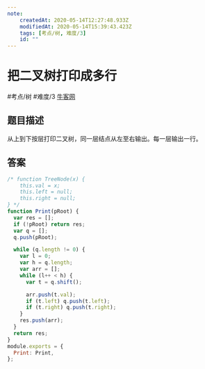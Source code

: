 ```yaml
---
note:
    createdAt: 2020-05-14T12:27:48.933Z
    modifiedAt: 2020-05-14T15:39:43.423Z
    tags: [考点/树, 难度/3]
    id: ""
---
```

# 把二叉树打印成多行
#考点/树 #难度/3 [牛客网](https://www.nowcoder.com/practice/445c44d982d04483b04a54f298796288?tpId=13&tqId=11213&tPage=1&rp=1&ru=/ta/coding-interviews&qru=/ta/coding-interviews/question-ranking)
<!-- @crossnote.comment "id":"4a1b6aee-6243-4b5f-95e3-ff5cfe18d6c7" -->  
## 题目描述
从上到下按层打印二叉树，同一层结点从左至右输出。每一层输出一行。

## 答案

```javascript
/* function TreeNode(x) {
    this.val = x;
    this.left = null;
    this.right = null;
} */
function Print(pRoot) {
  var res = [];
  if (!pRoot) return res;
  var q = [];
  q.push(pRoot);

  while (q.length != 0) {
    var l = 0;
    var h = q.length;
    var arr = [];
    while (l++ < h) {
      var t = q.shift();

      arr.push(t.val);
      if (t.left) q.push(t.left);
      if (t.right) q.push(t.right);
    }
    res.push(arr);
  }
  return res;
}
module.exports = {
  Print: Print,
};
```
